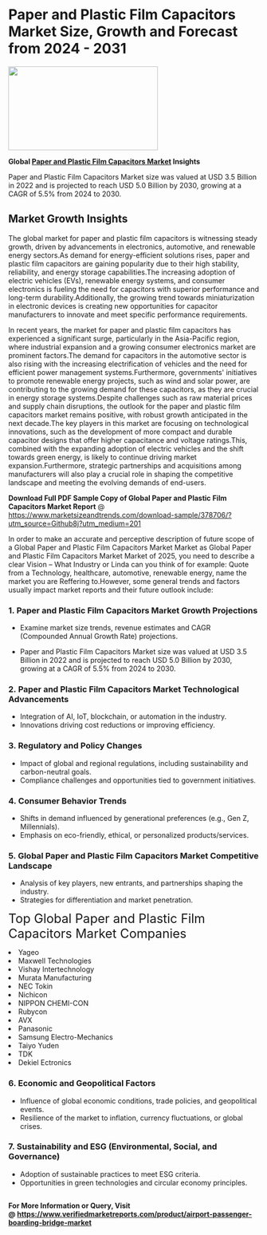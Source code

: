 <H1>Paper and Plastic Film Capacitors Market Size, Growth and Forecast from 2024 - 2031</H1><img class="aligncenter size-medium wp-image-584254" src="https://thirdeyenews.in/wp-content/uploads/2024/09/Global-Market-Research-300x168.jpeg" alt="" width="300" height="168" /><p><strong>Global&nbsp;<a href="https://www.marketsizeandtrends.com/download-sample/378706/?utm_source=Github8j?utm_medium=201">Paper and Plastic Film Capacitors Market</a> Insights</strong></p><p>Paper and Plastic Film Capacitors Market size was valued at USD 3.5 Billion in 2022 and is projected to reach USD 5.0 Billion by 2030, growing at a CAGR of 5.5% from 2024 to 2030.</p><p><h2>Market Growth Insights</h2> <p>The global market for paper and plastic film capacitors is witnessing steady growth, driven by advancements in electronics, automotive, and renewable energy sectors.As demand for energy-efficient solutions rises, paper and plastic film capacitors are gaining popularity due to their high stability, reliability, and energy storage capabilities.The increasing adoption of electric vehicles (EVs), renewable energy systems, and consumer electronics is fueling the need for capacitors with superior performance and long-term durability.Additionally, the growing trend towards miniaturization in electronic devices is creating new opportunities for capacitor manufacturers to innovate and meet specific performance requirements.</p> <p>In recent years, the market for paper and plastic film capacitors has experienced a significant surge, particularly in the Asia-Pacific region, where industrial expansion and a growing consumer electronics market are prominent factors.The demand for capacitors in the automotive sector is also rising with the increasing electrification of vehicles and the need for efficient power management systems.Furthermore, governments' initiatives to promote renewable energy projects, such as wind and solar power, are contributing to the growing demand for these capacitors, as they are crucial in energy storage systems.Despite challenges such as raw material prices and supply chain disruptions, the outlook for the paper and plastic film capacitors market remains positive, with robust growth anticipated in the next decade.The key players in this market are focusing on technological innovations, such as the development of more compact and durable capacitor designs that offer higher capacitance and voltage ratings.This, combined with the expanding adoption of electric vehicles and the shift towards green energy, is likely to continue driving market expansion.Furthermore, strategic partnerships and acquisitions among manufacturers will also play a crucial role in shaping the competitive landscape and meeting the evolving demands of end-users.</p> <p><span class=""><strong>Download Full PDF Sample Copy of Global Paper and Plastic Film Capacitors Market Report</strong> @ <a href="https://www.marketsizeandtrends.com/download-sample/378706/?utm_source=Github8j?utm_medium=201" target="_blank">https://www.marketsizeandtrends.com/download-sample/378706/?utm_source=Github8j?utm_medium=201</a></span></p><p>In order to make an accurate and perceptive description of future scope of a Global&nbsp;Paper and Plastic Film Capacitors Market Market as Global&nbsp;Paper and Plastic Film Capacitors Market Market of 2025, you need to describe a clear Vision &ndash; What Industry or Linda can you think of for example: Quote from a Technology, healthcare, automotive, renewable energy, name the market you are Reffering to.However, some general trends and factors usually impact market reports and their future outlook include:</p><h3>1.&nbsp;<strong>Paper and Plastic Film Capacitors Market Growth Projections</strong></h3><ul><li>Examine market size trends, revenue estimates and CAGR (Compounded Annual Growth Rate) projections.</li><li><p>Paper and Plastic Film Capacitors Market size was valued at USD 3.5 Billion in 2022 and is projected to reach USD 5.0 Billion by 2030, growing at a CAGR of 5.5% from 2024 to 2030.</p></li></ul><h3>2.&nbsp;<strong>Paper and Plastic Film Capacitors Market Technological Advancements</strong></h3><ul><li>Integration of AI, IoT, blockchain, or automation in the industry.</li><li>Innovations driving cost reductions or improving efficiency.</li></ul><h3>3.&nbsp;<strong>Regulatory and Policy Changes</strong></h3><ul><li>Impact of global and regional regulations, including sustainability and carbon-neutral goals.</li><li>Compliance challenges and opportunities tied to government initiatives.</li></ul><h3>4.&nbsp;<strong>Consumer Behavior Trends</strong></h3><ul><li>Shifts in demand influenced by generational preferences (e.g., Gen Z, Millennials).</li><li>Emphasis on eco-friendly, ethical, or personalized products/services.</li></ul><h3>5.&nbsp;<strong>Global Paper and Plastic Film Capacitors Market Competitive Landscape</strong></h3><ul><li>Analysis of key players, new entrants, and partnerships shaping the industry.</li><li>Strategies for differentiation and market penetration.</li></ul><p data-pm-slice="1 1 []"><span style="color: inherit; font-family: inherit; font-size: 25px;">Top Global Paper and Plastic Film Capacitors Market Companies</span></p><div class="" data-test-id=""><p><li>Yageo</li><li> Maxwell Technologies</li><li> Vishay Intertechnology</li><li> Murata Manufacturing</li><li> NEC Tokin</li><li> Nichicon</li><li> NIPPON CHEMI-CON</li><li> Rubycon</li><li> AVX</li><li> Panasonic</li><li> Samsung Electro-Mechanics</li><li> Taiyo Yuden</li><li> TDK</li><li> Dekiel Ectronics</li></p></div><h3>6.&nbsp;<strong>Economic and Geopolitical Factors</strong></h3><ul><li>Influence of global economic conditions, trade policies, and geopolitical events.</li><li>Resilience of the market to inflation, currency fluctuations, or global crises.</li></ul><h3>7.&nbsp;<strong>Sustainability and ESG (Environmental, Social, and Governance)</strong></h3><ul><li>Adoption of sustainable practices to meet ESG criteria.</li><li>Opportunities in green technologies and circular economy principles.</li></ul><h2><strong style="font-size: 14px;">For More Information or Query, Visit @&nbsp;</strong><a style="background-color: #ffffff; font-size: 14px;" href="https://www.marketsizeandtrends.com/report/paper-and-plastic-film-capacitors-market/" target="_blank">https://www.verifiedmarketreports.com/product/airport-passenger-boarding-bridge-market</a></h2>